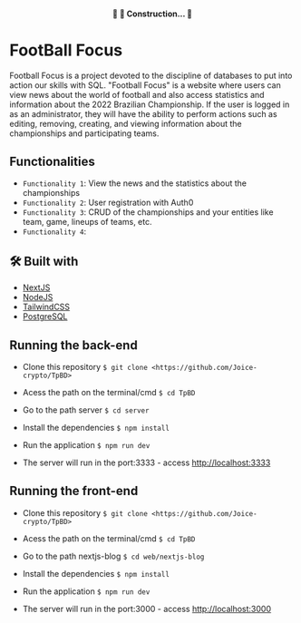 <h4 align="center"> 
	🚧   🚀 Construction...  🚧
</h4>

# FootBall Focus

Football Focus is a project devoted to the discipline of databases to put into action our skills with SQL. "Football Focus" is a website where users can view news about the world of football and also access statistics and information about the 2022 Brazilian Championship. If the user is logged in as an administrator, they will have the ability to perform actions such as editing, removing, creating, and viewing information about the championships and participating teams.

## Functionalities 

- `Functionality 1`: View the news and the statistics about the championships
- `Functionality 2`: User registration with Auth0
- `Functionality 3`: CRUD of the championships and your entities like team, game, lineups of teams, etc.
- `Functionality 4`: 

## 🛠️ Built with

* [NextJS](https://nextjs.org/docs) 
* [NodeJS](https://nodejs.org/en/learn/getting-started/nodejs-with-typescript) 
* [TailwindCSS](https://tailwindcss.com/docs/installation) 
* [PostgreSQL](https://www.postgresql.org/docs/)

## Running the back-end
* Clone this repository
 `$ git clone <https://github.com/Joice-crypto/TpBD>`

* Acess the path on the terminal/cmd
 `$ cd TpBD`
 
* Go to the path server
 `$ cd server`

* Install the dependencies 
 `$ npm install`

* Run the application 
 `$ npm run dev`

* The server will run in the port:3333 - access <http://localhost:3333>

## Running the front-end

* Clone this repository
 `$ git clone <https://github.com/Joice-crypto/TpBD>`

* Acess the path on the terminal/cmd
 `$ cd TpBD`
 
* Go to the path nextjs-blog
 `$ cd web/nextjs-blog`

* Install the dependencies 
 `$ npm install`

* Run the application 
 `$ npm run dev`

* The server will run in the port:3000 - access <http://localhost:3000> 





